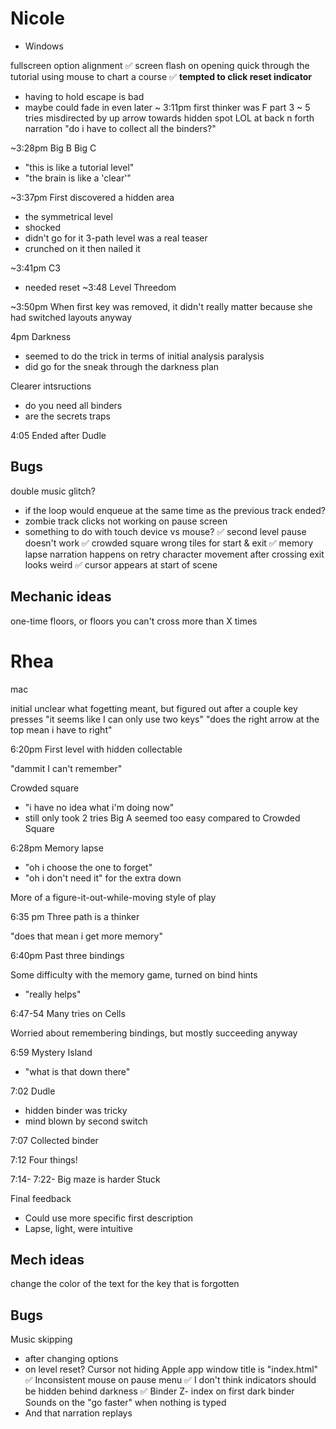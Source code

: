 # Nicole
 - Windows

fullscreen option alignment
✅ screen flash on opening
quick through the tutorial
using mouse to chart a course
✅ **tempted to click reset indicator**
  - having to hold escape is bad
  - maybe could fade in even later
~ 3:11pm
first thinker was F part 3
  ~ 5 tries
misdirected by up arrow towards hidden spot
LOL at back n forth narration
"do i have to collect all the binders?"

~3:28pm
Big B
Big C
  - "this is like a tutorial level"
  - "the brain is like a 'clear'"

~3:37pm
First discovered a hidden area
  - the symmetrical level
  - shocked
  - didn't go for it
3-path level was a real teaser
  - crunched on it then nailed it

~3:41pm
C3
  - needed reset
~3:48
Level Threedom

~3:50pm
When first key was removed, it didn't really matter because she had switched layouts anyway

4pm
Darkness
  - seemed to do the trick in terms of initial analysis paralysis
  - did go for the sneak through the darkness plan

Clearer intsructions
 - do you need all binders
 - are the secrets traps

4:05
Ended after Dudle 


## Bugs
double music glitch?
 - if the loop would enqueue at the same time as the previous track ended?
 - zombie track
clicks not working on pause screen
 - something to do with touch device vs mouse?
✅ second level pause doesn't work
✅ crowded square wrong tiles for start & exit
✅ memory lapse narration happens on retry
character movement after crossing exit looks weird
✅ cursor appears at start of scene

## Mechanic ideas
one-time floors, or floors you can't cross more than X times

# Rhea
mac

initial unclear what fogetting meant, but figured out after a couple key presses
"it seems like I can only use two keys"
"does the right arrow at the top mean i have to right"

6:20pm
First level with hidden collectable

"dammit I can't remember"

Crowded square
  - "i have no idea what i'm doing now"
  - still only took 2 tries
Big A seemed too easy compared to Crowded Square

6:28pm
Memory lapse
 - "oh i choose the one to forget"
 - "oh i don't need it" for the extra down
 
More of a figure-it-out-while-moving style of play


6:35 pm
Three path is a thinker

"does that mean i get more memory"

6:40pm
Past three bindings

Some difficulty with the memory game, turned on bind hints
 - "really helps"

6:47-54
Many tries on Cells

Worried about remembering bindings, but mostly succeeding anyway

6:59
Mystery Island
 - "what is that down there"

7:02
Dudle
 - hidden binder was tricky
 - mind blown by second switch

7:07
Collected binder

7:12
Four things!

7:14-
7:22-
Big maze is harder
Stuck

Final feedback
 - Could use more specific first description
 - Lapse, light, were intuitive


## Mech ideas
change the color of the text for the key that is forgotten

## Bugs
Music skipping
 - after changing options
 - on level reset?
Cursor not hiding
Apple app window title is "index.html"
✅ Inconsistent mouse on pause menu
✅ I don't think indicators should  be hidden behind darkness
✅ Binder Z- index on first dark binder
Sounds on the "go faster" when nothing is typed
  - And that narration replays


